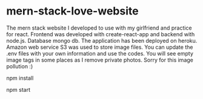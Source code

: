 # mern-stack-love-website

The mern stack website I developed to use with my girlfriend and practice for react. Frontend was developed with create-react-app and backend with node.js. Database mongo db. The application has been deployed on heroku. Amazon web service S3 was used to store image files. You can update the .env files with your own information and use the codes. You will see empty image tags in some places as I remove private photos. Sorry for this image pollution :)

npm install

npm start
